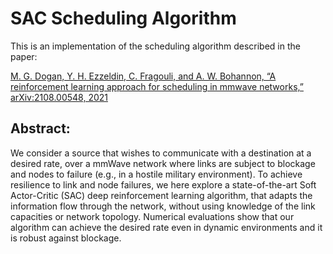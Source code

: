 # SAC Scheduling Algorithm
This is an implementation of the scheduling algorithm described in the paper:

[M. G. Dogan, Y. H. Ezzeldin, C. Fragouli, and A. W. Bohannon, “A reinforcement learning approach for scheduling in mmwave networks,” arXiv:2108.00548, 2021](https://arxiv.org/pdf/2108.00548.pdf)

## Abstract:
We consider a source that wishes to communicate with a destination at a desired rate, over a mmWave network where links are subject to blockage and nodes to failure (e.g., in a hostile military environment). To achieve resilience to link and node failures, we here explore a state-of-the-art Soft Actor-Critic (SAC) deep reinforcement learning algorithm, that adapts the information flow through the network, without using knowledge of the link capacities or network topology. Numerical evaluations show that our algorithm can achieve the desired rate even in dynamic environments and it is robust against blockage.
